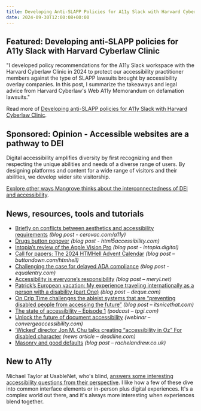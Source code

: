 ```yaml
---
title: Developing Anti-SLAPP Policies for A11y Slack with Harvard Cyberlaw Clinic
date: 2024-09-30T12:00:08+00:00
---
```


## Featured: Developing anti-SLAPP policies for A11y Slack with Harvard Cyberlaw Clinic

"I developed policy recommendations for the A11y Slack workspace with the Harvard Cyberlaw Clinic in 2024 to protect our accessibility practitioner members against the type of SLAPP lawsuits brought by accessibility overlay companies. In this post, I summarize the takeaways and legal advice from Harvard Cyberlaw's Web A11y Memorandum on defamation lawsuits."

Read more of [Developing anti-SLAPP policies for A11y Slack with Harvard Cyberlaw Clinic](https://marcysutton.com/developing-anti-slapp-policies-a11y-slack-harvard-cyberlaw).

## Sponsored: Opinion - Accessible websites are a pathway to DEI

Digital accessibility amplifies diversity by first recognizing and then respecting the unique abilities and needs of a diverse range of users. By designing platforms and content for a wide range of visitors and their abilities, we develop wider site visitorship.

[Explore other ways Mangrove thinks about the interconnectedness of DEI and accessibility](https://bit.ly/3X4VlkC).

## News, resources, tools and tutorials

- [Briefly on conflicts between aesthetics and accessibility requirements](https://cerovac.com/a11y/2024/09/briefly-on-conflicts-between-aesthetics-and-accessibility-requirements/) *(blog post - cerovac.com/a11y)*
- [Drugs button popover](https://html5accessibility.com/stuff/2024/09/21/drugs-button-popover/) *(blog post - html5accessibility.com)*
- [Intopia’s review of the Apple Vision Pro](https://intopia.digital/articles/intopias-review-of-the-apple-vision-pro/) *(blog post - intopia.digital)*
- [Call for papers: The 2024 HTMHell Advent Calendar](https://buttondown.com/htmhell/archive/call-for-papers-the-2024-htmhell-advent-calendar/) *(blog post – buttondown.com/htmhell)*
- [Challenging the case for delayed ADA compliance](https://equalentry.com/ada-compliance-delay/) *(blog post - equalentry.com)*
- [Accessibility is everyone’s responsibility](https://meryl.net/accessibility-everyones-responsibility/) *(blog post – meryl.net)*
- [Patrick’s European vacation: My experience traveling internationally as a person with a disability (part One)](https://www.deque.com/blog/my-experience-traveling-internationally-as-a-person-with-a-disability-part-one/) *(blog post – deque.com)*
- [On Crip Time challenges the ableist systems that are “preventing disabled people from accessing the future”](https://www.itsnicethat.com/articles/on-crip-time-kaiya-waerea-michiel-teeuw-graphic-design-project-250924) *(blog post – itsnicethat.com)*
- [The state of accessibility – Episode 1](https://www.tpgi.com/the-state-of-accessibility-episode-1/) *(podcast – tpgi.com)*
- [Unlock the future of document accessibility](https://convergeaccessibility.com/2024/09/27/unlock-the-future-of-document-accessibility/) *(webinar – convergeaccessibility.com)*
- [‘Wicked’ director Jon M. Chu talks creating “accessibility in Oz” For disabled character](https://deadline.com/2024/09/wicked-director-jon-m-chu-creating-accessibility-oz-disabled-character-1236096435/) *(news article – deadline.com)*
- [Masonry and good defaults](https://rachelandrew.co.uk/archives/2024/09/21/masonry-and-good-defaults/) *(blog post – rachelandrew.co.uk)*

## New to A11y

Michael Taylor at UsableNet, who's blind, [answers some interesting accessibility questions from their perspective](https://blog.usablenet.com/your-accessibility-questions-answered-by-a-blind-person). I like how a few of these dive into common interface elements or in-person plus digital experiences. It's a complex world out there, and it's always more interesting when experiences blend together.
